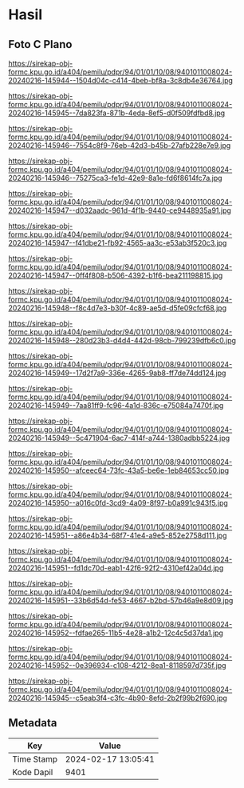 # Hasil

## Foto C Plano

https://sirekap-obj-formc.kpu.go.id/a404/pemilu/pdpr/94/01/01/10/08/9401011008024-20240216-145944--1504d04c-c414-4beb-bf8a-3c8db4e36764.jpg

https://sirekap-obj-formc.kpu.go.id/a404/pemilu/pdpr/94/01/01/10/08/9401011008024-20240216-145945--7da823fa-871b-4eda-8ef5-d0f509fdfbd8.jpg

https://sirekap-obj-formc.kpu.go.id/a404/pemilu/pdpr/94/01/01/10/08/9401011008024-20240216-145946--7554c8f9-76eb-42d3-b45b-27afb228e7e9.jpg

https://sirekap-obj-formc.kpu.go.id/a404/pemilu/pdpr/94/01/01/10/08/9401011008024-20240216-145946--75275ca3-fe1d-42e9-8a1e-fd6f8614fc7a.jpg

https://sirekap-obj-formc.kpu.go.id/a404/pemilu/pdpr/94/01/01/10/08/9401011008024-20240216-145947--d032aadc-961d-4f1b-9440-ce9448935a91.jpg

https://sirekap-obj-formc.kpu.go.id/a404/pemilu/pdpr/94/01/01/10/08/9401011008024-20240216-145947--f41dbe21-fb92-4565-aa3c-e53ab3f520c3.jpg

https://sirekap-obj-formc.kpu.go.id/a404/pemilu/pdpr/94/01/01/10/08/9401011008024-20240216-145947--0ff4f808-b506-4392-b1f6-bea211198815.jpg

https://sirekap-obj-formc.kpu.go.id/a404/pemilu/pdpr/94/01/01/10/08/9401011008024-20240216-145948--f8c4d7e3-b30f-4c89-ae5d-d5fe09cfcf68.jpg

https://sirekap-obj-formc.kpu.go.id/a404/pemilu/pdpr/94/01/01/10/08/9401011008024-20240216-145948--280d23b3-d4d4-442d-98cb-799239dfb6c0.jpg

https://sirekap-obj-formc.kpu.go.id/a404/pemilu/pdpr/94/01/01/10/08/9401011008024-20240216-145949--17d2f7a9-336e-4265-9ab8-ff7de74dd124.jpg

https://sirekap-obj-formc.kpu.go.id/a404/pemilu/pdpr/94/01/01/10/08/9401011008024-20240216-145949--7aa81ff9-fc96-4a1d-836c-e75084a7470f.jpg

https://sirekap-obj-formc.kpu.go.id/a404/pemilu/pdpr/94/01/01/10/08/9401011008024-20240216-145949--5c471904-6ac7-414f-a744-1380adbb5224.jpg

https://sirekap-obj-formc.kpu.go.id/a404/pemilu/pdpr/94/01/01/10/08/9401011008024-20240216-145950--afceec64-73fc-43a5-be6e-1eb84653cc50.jpg

https://sirekap-obj-formc.kpu.go.id/a404/pemilu/pdpr/94/01/01/10/08/9401011008024-20240216-145950--a016c0fd-3cd9-4a09-8f97-b0a991c943f5.jpg

https://sirekap-obj-formc.kpu.go.id/a404/pemilu/pdpr/94/01/01/10/08/9401011008024-20240216-145951--a86e4b34-68f7-41e4-a9e5-852e2758d111.jpg

https://sirekap-obj-formc.kpu.go.id/a404/pemilu/pdpr/94/01/01/10/08/9401011008024-20240216-145951--fd1dc70d-eab1-42f6-92f2-4310ef42a04d.jpg

https://sirekap-obj-formc.kpu.go.id/a404/pemilu/pdpr/94/01/01/10/08/9401011008024-20240216-145951--33b6d54d-fe53-4667-b2bd-57b46a9e8d09.jpg

https://sirekap-obj-formc.kpu.go.id/a404/pemilu/pdpr/94/01/01/10/08/9401011008024-20240216-145952--fdfae265-11b5-4e28-a1b2-12c4c5d37da1.jpg

https://sirekap-obj-formc.kpu.go.id/a404/pemilu/pdpr/94/01/01/10/08/9401011008024-20240216-145952--0e396934-c108-4212-8ea1-8118597d735f.jpg

https://sirekap-obj-formc.kpu.go.id/a404/pemilu/pdpr/94/01/01/10/08/9401011008024-20240216-145945--c5eab3f4-c3fc-4b90-8efd-2b2f99b2f690.jpg


## Metadata

| Key        | Value               |
| ---------- | ------------------- |
| Time Stamp | 2024-02-17 13:05:41 |
| Kode Dapil | 9401                |



